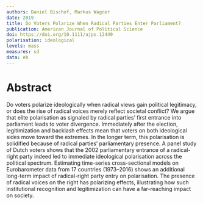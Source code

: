 ```yaml
---
authors: Daniel Bischof, Markus Wagner
date: 2019
title: Do Voters Polarize When Radical Parties Enter Parliament?
publication: American Journal of Political Science
doi: https://doi.org/10.1111/ajps.12449
polarisation: ideological
levels: mass
measures: sd
data: eb
---
```


# Abstract
Do voters polarize ideologically when radical views gain political legitimacy, or does the rise of radical voices merely reflect societal conflict? We argue that elite polarisation as signaled by radical parties’ first entrance into parliament leads to voter divergence. Immediately after the election, legitimization and backlash effects mean that voters on both ideological sides move toward the extremes. In the longer term, this polarisation is solidified because of radical parties’ parliamentary presence. A panel study of Dutch voters shows that the 2002 parliamentary entrance of a radical-right party indeed led to immediate ideological polarisation across the political spectrum. Estimating time-series cross-sectional models on Eurobarometer data from 17 countries (1973–2016) shows an additional long-term impact of radical-right party entry on polarisation. The presence of radical voices on the right has polarizing effects, illustrating how such institutional recognition and legitimization can have a far-reaching impact on society.